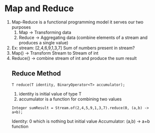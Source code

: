 # Map and Reduce

1. Map-Reduce is a functional programming model it serves our 
two purposes
   1. Map -> Transforming data
   2. Reduce -> Aggregating data (combine elements of a stream and
   produces a single value)
2. Ex: stream: [2,4,6,9,1,3,7] Sum of numbers present in stream?
3. Map() -> Transform Stream<Object> to Stream of int
4. Reduce() -> combine stream of int and produce the sum result

## Reduce Method
```
T reduce(T identity, BinaryOperator<T> accumulator);
```

1. identity is initial value of type T
2. accumulator is a function for combining two values

```
Integer sumResult = Stream.of(2,4,5,9,1,3,7).reduce(0, (a,b) -> a+b);
```

Identity: 0 which is nothing but initial value
Accumulator: (a,b) -> a+b function

